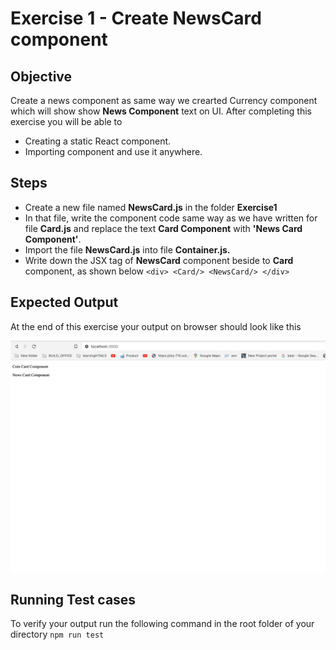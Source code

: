 # Exercise 1 -  Create NewsCard component
## Objective 
Create a news component as same way we crearted Currency component which will show show **News Component** text on UI. 
After completing this exercise you will be able to 

 - Creating a static React component.
 - Importing component and use it anywhere.

## Steps

 - Create a new file named **NewsCard.js** in the folder **Exercise1**
 - In that file, write the component code same way as we have written for file **Card.js** and replace the text **Card Component** with **'News Card Component'**.
 - Import the file **NewsCard.js** into file **Container.js.**
 - Write down the JSX tag of **NewsCard** component beside to **Card** component, as shown below
  `<div> <Card/> <NewsCard/> </div>`

## Expected Output
At the end of this exercise your output on browser should look like this 

![Expected Output](https://github.com/saurabh33846/cryptoverse-bootcamp/blob/part1/src/images/exercise1_output.png)
   


## Running Test cases

To verify your output run the following command in the root folder of your directory `npm run test`